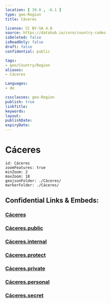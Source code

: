 ```yaml
---
location: [ 39.8 , -6.1 ] 
type: geo-Region
title: Cáceres

license: CC BY-SA 4.0
source: https://datahub.io/core/country-codes
isDeleted: false
isReadOnly: false
draft: false
confidential: public

tags:
- geo/Country/Region
aliases:
- Cáceres

Languages:
- de

cssclasses: geo-Region
publish: true
linkTitle: 
keywords: 
layout: 
publishDate: 
expiryDate: 
---
```


# Cáceres

```leaflet
id: Cáceres
zoomFeatures: true 
minZoom: 2 
maxZoom: 18
geojsonFolder: ./Cáceres/
markerFolder: ./Cáceres/
```


## Confidential Links & Embeds: 

### [Cáceres](/_Standards/Earth/Continent/Europe/Europe~South/Spain/Provinces~Spain/Extremadura/Cáceres.md) 

### [Cáceres.public](/_public/Earth/Continent/Europe/Europe~South/Spain/Provinces~Spain/Extremadura/Cáceres.public.md) 

### [Cáceres.internal](/_internal/Earth/Continent/Europe/Europe~South/Spain/Provinces~Spain/Extremadura/Cáceres.internal.md) 

### [Cáceres.protect](/_protect/Earth/Continent/Europe/Europe~South/Spain/Provinces~Spain/Extremadura/Cáceres.protect.md) 

### [Cáceres.private](/_private/Earth/Continent/Europe/Europe~South/Spain/Provinces~Spain/Extremadura/Cáceres.private.md) 

### [Cáceres.personal](/_personal/Earth/Continent/Europe/Europe~South/Spain/Provinces~Spain/Extremadura/Cáceres.personal.md) 

### [Cáceres.secret](/_secret/Earth/Continent/Europe/Europe~South/Spain/Provinces~Spain/Extremadura/Cáceres.secret.md)

